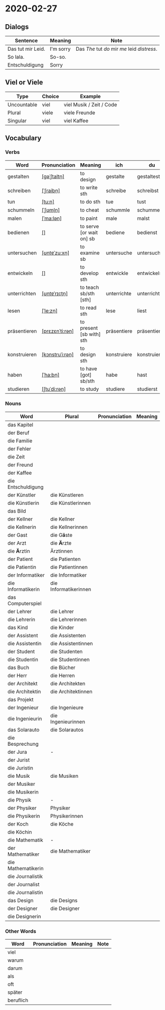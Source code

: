 # 2020-02-27

## Dialogs

Sentence|Meaning|Note
-|-|-
Das tut mir Leid.|I'm sorry|Das *The* tut *do* mir *me* leid *distress*.
So lala.|So-so.
Entschuldigung|Sorry

## Viel or Viele

Type|Choice|Example
-|-|-
Uncountable|viel|viel Musik / Zeit / Code
Plural|viele|viele Freunde
Singular|viel|viel Kaffee

## Vocabulary

### Verbs

Word|Pronunciation|Meaning|ich|du|er/sie/es|wir|ihr|sie/Sie
-|-|-|-|-|-|-|-|-
gestalten|[\[gəˈʃtaltn̩\]](https://sounds.pons.com/audio_tts/de/Tdeen259309)|to design|gestalte|gestaltest|gestaltet|gestalten|gestaltet|gestalten
schreiben|[\[ˈʃraibn̩\]](https://sounds.pons.com/audio_tts/de/Tdeen551824)|to write sth|schreibe|schreibst|schreibt|schreiben|schreibt|schreiben
tun|[\[tu:n\]](https://sounds.pons.com/audio_tts/de/Tdeen631498)|to do sth|tue|tust|tut|tun|tut|tun
schummeln|[\[ˈʃʊml̩n\]](https://sounds.pons.com/audio_tts/de/Tdeen554805)|to cheat|schummle|schummelst|schummelt|schummeln|schummelt|schummeln
malen|[\[ˈma:lən\]](https://sounds.pons.com/audio_tts/de/Tdeen407985)|to paint|male|malst|malt|malen|malt|malen
bedienen|[\[\]](https://sounds.pons.com/audio_tts/de/Tdeen75667)|to serve  [or wait on]  sb|bediene|bedienst|bedient|bedienen|bedient|bedienen
untersuchen|[\[ʊntɐˈzu:xn̩\]](https://sounds.pons.com/audio_tts/de/Tdeen654750)|to examine sb|untersuche|untersuchst|untersucht|untersuchen|untersucht|untersuchen
entwickeln|[\[\]](https://sounds.pons.com/audio_tts/de/Tdeen183311)|to develop sth|entwickle|entwickelst|entwickelt|entwickeln|entwickelt|entwickeln
unterrichten|[\[ʊntɐˈrɪçtn̩\]](https://sounds.pons.com/audio_tts/de/Tdeen654082)|to teach sb/sth [sth]|unterrichte|unterrichtest|unterrichtet|unterrichten|unterrichtet|unterrichten
lesen|[\[ˈle:zn̩\]](https://sounds.pons.com/audio_tts/de/Tdeen393835)|to read sth|lese|liest|liest|lesen|lest|lesen
präsentieren|[\[prɛzɛnˈti:rən\]](https://sounds.pons.com/audio_tts/de/Tdeen486201)|to present [sb with] sth|präsentiere|präsentierst|präsentiert|präsentieren|präsentiert|präsentieren
konstruieren|[\[kɔnstruˈi:rən\]](https://sounds.pons.com/audio_tts/de/Tdeen362783)|to design sth|konstruiere|konstruierst|konstruiert|konstruieren|konstruiert|konstruieren
haben|[\[ˈha:bn̩\]](https://sounds.pons.com/audio_tts/de/Tdeen279383)|to have [got] sb/sth|habe|hast|hat|haben|habt|haben
studieren|[\[ʃtuˈdi:rən\]](https://sounds.pons.com/audio_tts/de/Tdeen604892)|to study|studiere|studierst|studiert|studieren|studiert|studieren

### Nouns

Word|Plural|Pronunciation|Meaning
-|-|-|-
das Kapitel|
der Beruf|
die Familie|
der Fehler|
die Zeit|
der Freund|
der Kaffee|
die Entschuldigung|
der Künstler|die Künstleren
die Künstlerin|die Künstlerinnen
das Bild|
der Kellner|die Kellner
die Kellnerin|die Kellnerinnen
der Gast|die G**ä**ste|
der Arzt|die **Ä**rzte|
die **Ä**rztin|Ärztinnen
der Patient|die Patienten|
die Patientin|die Patientinnen|
der Informatiker|die Informatiker
die Informatikerin|die Informatikerinnen
das Computerspiel|
der Lehrer|die Lehrer
die Lehrerin|die Lehrerinnen
das Kind|die Kinder
der Assistent|die Assistenten
die Assistentin|die Assistentinnen
der Student|die Studenten
die Studentin|die Studentinnen
das Buch|die Bücher
der Herr|die Herren
der Architekt|die Architekten
die Architektin|die Architektinnen
das Projekt|
der Ingenieur|die Ingenieure
die Ingenieurin|die Ingenieurinnen
das Solarauto|die Solarautos
die Besprechung|
der Jura|-
der Jurist|
die Juristin|
die Musik|die Musiken
der Musiker|
die Musikerin|
die Physik|-
der Physiker|Physiker
die Physikerin|Physikerinnen
der Koch|die Köche
die Köchin|
die Mathematik|-
der Mathematiker|die Mathematiker
die Mathematikerin|
die Journalistik|
der Journalist|
die Journalistin|
das Design|die Designs
der Designer|die Designer
die Designerin|

### Other Words

Word|Pronunciation|Meaning|Note
-|-|-|-
viel|
warum|
darum|
als|
oft|
später|
beruflich|
